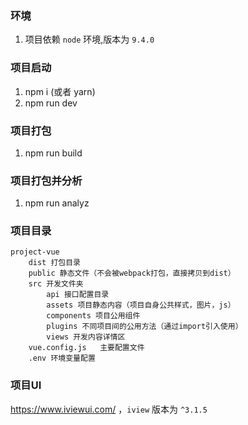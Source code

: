 ### 环境
1. 项目依赖 `node` 环境,版本为 `9.4.0`

### 项目启动
1. npm i (或者 yarn)
2. npm run dev

### 项目打包
1. npm run build

### 项目打包并分析
1. npm run analyz

### 项目目录
```
project-vue
	dist 打包目录
	public 静态文件（不会被webpack打包，直接拷贝到dist）
	src 开发文件夹
	    api 接口配置目录
	    assets 项目静态内容（项目自身公共样式，图片，js）
	    components 项目公用组件
	    plugins 不同项目间的公用方法（通过import引入使用）
	    views 开发内容详情区
	vue.config.js	主要配置文件
	.env 环境变量配置
```

### 项目UI
https://www.iviewui.com/ ，`iview` 版本为 `^3.1.5`



